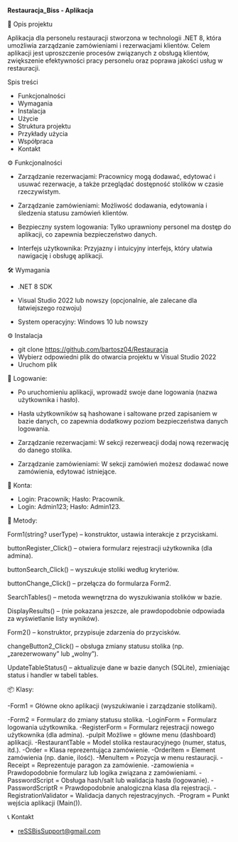 **Restauracja_Biss - Aplikacja**

📌 Opis projektu

Aplikacja dla personelu restauracji stworzona w technologii .NET 8, która umożliwia zarządzanie zamówieniami i rezerwacjami klientów. Celem aplikacji jest uproszczenie procesów związanych z obsługą klientów, zwiększenie efektywności pracy personelu oraz poprawa jakości usług w restauracji.


Spis treści

- Funkcjonalności
- Wymagania
- Instalacja
- Użycie
- Struktura projektu
- Przykłady użycia
- Współpraca
- Kontakt

⚙️ Funkcjonalności

- Zarządzanie rezerwacjami: Pracownicy mogą dodawać, edytować i usuwać rezerwacje, a także przeglądać dostępność stolików w czasie rzeczywistym.

- Zarządzanie zamówieniami: Możliwość dodawania, edytowania i śledzenia statusu zamówień klientów.

- Bezpieczny system logowania: Tylko uprawniony personel ma dostęp do aplikacji, co zapewnia bezpieczeństwo danych.

- Interfejs użytkownika: Przyjazny i intuicyjny interfejs, który ułatwia nawigację i obsługę aplikacji.


🛠️ Wymagania

- .NET 8 SDK

- Visual Studio 2022 lub nowszy (opcjonalnie, ale zalecane dla łatwiejszego rozwoju)

- System operacyjny: Windows 10 lub nowszy

⚙️ Instalacja
- git clone <https://github.com/bartosz04/Restauracja>
- Wybierz odpowiedni plik do otwarcia projektu w Visual Studio 2022
- Uruchom plik
  

🔐 Logowanie: 

- Po uruchomieniu aplikacji, wprowadź swoje dane logowania (nazwa użytkownika i hasło).

- Hasła użytkowników są hashowane i saltowane przed zapisaniem w bazie danych, co zapewnia dodatkowy poziom bezpieczeństwa danych logowania.

- Zarządzanie rezerwacjami: W sekcji rezerweacji dodaj nową rezerwację do danego stolika.

- Zarządzanie zamówieniami: W sekcji zamówień możesz dodawać nowe zamówienia, edytować istniejące.

👥 Konta:
- Login: Pracownik; Hasło: Pracownik.
- Login: Admin123; Hasło: Admin123.

🔐 Metody:

Form1(string? userType) – konstruktor, ustawia interakcje z przyciskami.

buttonRegister_Click() – otwiera formularz rejestracji użytkownika (dla admina).

buttonSearch_Click() – wyszukuje stoliki według kryteriów.

buttonChange_Click() – przełącza do formularza Form2.

SearchTables() – metoda wewnętrzna do wyszukiwania stolików w bazie.

DisplayResults() – (nie pokazana jeszcze, ale prawdopodobnie odpowiada za wyświetlanie listy wyników).

Form2() – konstruktor, przypisuje zdarzenia do przycisków.

changeButton2_Click() – obsługa zmiany statusu stolika (np. „zarezerwowany” lub „wolny”).

UpdateTableStatus() – aktualizuje dane w bazie danych (SQLite), zmieniając status i handler w tabeli tables.

📦 Klasy:

-Form1  = 	Główne okno aplikacji (wyszukiwanie i zarządzanie stolikami).

-Form2  = 	Formularz do zmiany statusu stolika.
-LoginForm	 = 	Formularz logowania użytkownika.
-RegisterForm	 = 	Formularz rejestracji nowego użytkownika (dla admina).
-pulpit	Możliwe  = 	główne menu (dashboard) aplikacji.
-RestaurantTable	 = 	Model stolika restauracyjnego (numer, status, itd.).
-Order	 = 	Klasa reprezentująca zamówienie.
-OrderItem	 = 	Element zamówienia (np. danie, ilość).
-MenuItem	 = 	Pozycja w menu restauracji.
-Receipt	 = 	Reprezentuje paragon za zamówienie.
-zamowienia	 = 	Prawdopodobnie formularz lub logika związana z zamówieniami.
-PasswordScript	 = 	Obsługa hash/salt lub walidacja hasła (logowanie).
-PasswordScriptR	 = 	Prawdopodobnie analogiczna klasa dla rejestracji.
-RegistrationValidator	 = 	Walidacja danych rejestracyjnych.
-Program  = 	Punkt wejścia aplikacji (Main()).

📞 Kontakt
- reSSBisSupport@gmail.com
